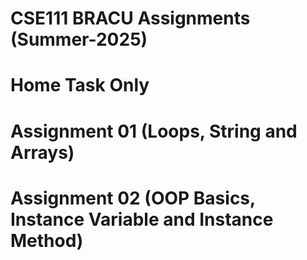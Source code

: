 # CSE111 BRACU Assignments (Summer-2025)
# Home Task Only
#   
# Assignment 01 (Loops, String and Arrays)
# Assignment 02 (OOP Basics, Instance Variable and Instance Method)
